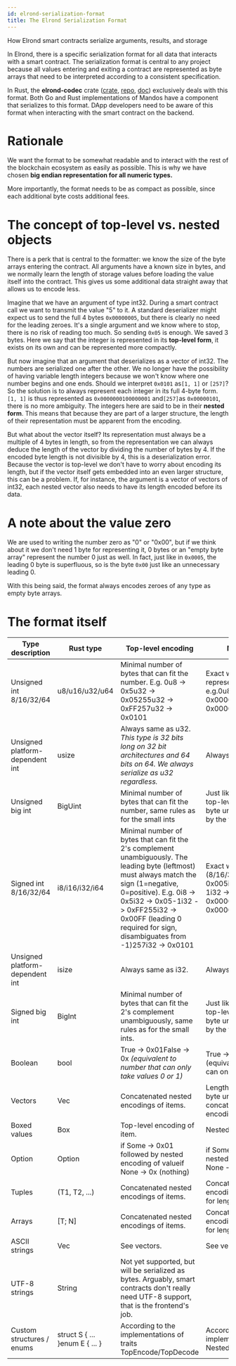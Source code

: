 ```yaml
---
id: elrond-serialization-format
title: The Elrond Serialization Format
---
```


How Elrond smart contracts serialize arguments, results, and storage

In Elrond, there is a specific serialization format for all data that interacts with a smart contract. The serialization format is central to any project because all values entering and exiting a contract are represented as byte arrays that need to be interpreted according to a consistent specification.

In Rust, the **elrond-codec** crate ([crate](https://crates.io/crates/elrond-codec), [repo](https://github.com/ElrondNetwork/elrond-wasm-rs/tree/master/elrond-codec), [doc](https://docs.rs/elrond-codec/0.1.3/elrond_codec/)) exclusively deals with this format. Both Go and Rust implementations of Mandos have a component that serializes to this format. DApp developers need to be aware of this format when interacting with the smart contract on the backend.

# **Rationale**

We want the format to be somewhat readable and to interact with the rest of the blockchain ecosystem as easily as possible. This is why we have chosen **big endian representation for all numeric types.**

More importantly, the format needs to be as compact as possible, since each additional byte costs additional fees.

# **The concept of top-level vs. nested objects**

There is a perk that is central to the formatter: we know the size of the byte arrays entering the contract. All arguments have a known size in bytes, and we normally learn the length of storage values before loading the value itself into the contract. This gives us some additional data straight away that allows us to encode less.

Imagine that we have an argument of type int32. During a smart contract call we want to transmit the value "5" to it. A standard deserializer might expect us to send the full 4 bytes `0x00000005`, but there is clearly no need for the leading zeroes. It's a single argument and we know where to stop, there is no risk of reading too much. So sending `0x05` is enough. We saved 3 bytes. Here we say that the integer is represented in its **top-level form**, it exists on its own and can be represented more compactly.

But now imagine that an argument that deserializes as a vector of int32. The numbers are serialized one after the other. We no longer have the possibility of having variable length integers because we won't know where one number begins and one ends. Should we interpret `0x0101` as`[1, 1]` or `[257]`? So the solution is to always represent each integer in its full 4-byte form. `[1, 1]` is thus represented as `0x0000000100000001` and`[257]`as `0x00000101`, there is no more ambiguity. The integers here are said to be in their **nested form**. This means that because they are part of a larger structure, the length of their representation must be apparent from the encoding.

But what about the vector itself? Its representation must always be a multiple of 4 bytes in length, so from the representation we can always deduce the length of the vector by dividing the number of bytes by 4. If the encoded byte length is not divisible by 4, this is a deserialization error. Because the vector is top-level we don't have to worry about encoding its length, but if the vector itself gets embedded into an even larger structure, this can be a problem. If, for instance, the argument is a vector of vectors of int32, each nested vector also needs to have its length encoded before its data.

# **A note about the value zero**

We are used to writing the number zero as "0" or "0x00", but if we think about it we don't need 1 byte for representing it, 0 bytes or an "empty byte array" represent the number 0 just as well. In fact, just like in `0x0005`, the leading 0 byte is superfluous, so is the byte `0x00` just like an unnecessary leading 0.

With this being said, the format always encodes zeroes of any type as empty byte arrays.

# **The format itself**

| Type description                | Rust type                      | Top-level encoding                                                                                                                                                                                                                                                                 | Nested encoding                                                                                                                      |
| ------------------------------- | ------------------------------ | ---------------------------------------------------------------------------------------------------------------------------------------------------------------------------------------------------------------------------------------------------------------------------------- | ------------------------------------------------------------------------------------------------------------------------------------ |
| Unsigned int 8/16/32/64         | u8/u16/u32/u64                 | Minimal number of bytes that can fit the number. E.g. 0u8 -> 0x5u32 -> 0x05255u32 -> 0xFF257u32 -> 0x0101                                                                                                                                                                             | Exact width representation(8/16/32/64) e.g.0u8 -> 0x005u32 -> 0x00000005257u32 -> 0x00000101                                         |
| Unsigned platform-dependent int | usize                          | Always same as u32. _This type is 32 bits long on 32 bit architectures and 64 bits on 64. We always serialize as u32 regardless._                                                                                                                                                   | Always same as u32                                                                                                                   |
| Unsigned big int                | BigUint                        | Minimal number of bytes that can fit the number, same rules as for the small ints                                                                                                                                                                                                  | Just like a Vec<u8>: length of the top-level encoding (as 4-byte unsigned int), followed by the top-level encoding                   |
| Signed int 8/16/32/64           | i8/i16/i32/i64                 | Minimal number of bytes that can fit the 2's complement unambiguously. The leading byte (leftmost) must always match the sign (1=negative, 0=positive). E.g. 0i8 -> 0x5i32 -> 0x05-1i32 -> 0xFF255i32 -> 0x00FF (leading 0 required for sign, disambiguates from -1)257i32 -> 0x0101 | Exact width 2's complement (8/16/32/64). E.g. 0i8 -> 0x005i32 -> 0x00000005-1i32 -> 0xFFFFFFFF255i32 -> 0x000000FF257i32 -> 0x00000101 |
| Unsigned platform-dependent int | isize                          | Always same as i32.                                                                                                                                                                                                                                                                | Always same as i32.                                                                                                                  |
| Signed big int                  | BigInt                         | Minimal number of bytes that can fit the 2's complement unambiguously, same rules as for the small ints.                                                                                                                                                                           | Just like a Vec<u8>: length of the top-level encoding (as 4-byte unsigned int), followed by the top-level encoding.                  |
| Boolean                         | bool                           | True -> 0x01False -> 0x *(equivalent to number that can only take values 0 or 1)*                                                                                                                                                                                                   | True -> 0x01False -> 0x00*(equivalent to number that can only take values 0 or 1)*                                                   |
| Vectors                         | Vec<T>                         | Concatenated nested encodings of items.                                                                                                                                                                                                                                            | Length of the vector (as 4-byte unsigned int) followed by concatenated nested encodings of items.                                    |
| Boxed values                    | Box<T>                         | Top-level encoding of item.                                                                                                                                                                                                                                                        | Nested encoding of item.                                                                                                             |
| Option                          | Option<T>                      | if Some -> 0x01 followed by nested encoding of valueif None -> 0x (nothing)                                                                                                                                                                                                        | if Some -> 0x01 followed by nested encoding of valueif None -> 0x00                                                                  |
| Tuples                          | (T1, T2, ...)                  | Concatenated nested encodings of items.                                                                                                                                                                                                                                            | Concatenated nested encodings of items. No need for length, since it is fixed.                                                        |
| Arrays                          | [T; N]                         | Concatenated nested encodings of items.                                                                                                                                                                                                                                            | Concatenated nested encodings of items. No need for length, since it is fixed.                                                        |
| ASCII strings                   | Vec<u8>                        | See vectors.                                                                                                                                                                                                                                                                       | See vectors.                                                                                                                         |
| UTF-8 strings                   | String                         | Not yet supported, but will be serialized as bytes. Arguably, smart contracts don't really need UTF-8 support, that is the frontend's job.                                                                                                                                          |                                                                                                                                      |
| Custom structures / enums       | struct S { ... }enum E { ... } | According to the implementations of traits TopEncode/TopDecode                                                                                                                                                                                                                     | According to the implementations of traits NestedEncode/NestedDecode                                                                 |
